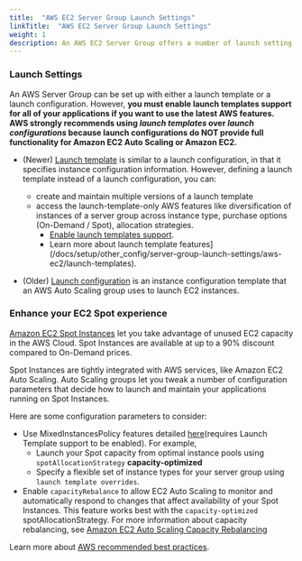 ```yaml
---
title:  "AWS EC2 Server Group Launch Settings"
linkTitle:  "AWS EC2 Server Group Launch Settings"
weight: 1
description: An AWS EC2 Server Group offers a number of launch setting configurations. Learn how you can enhance your experience with Spinnaker using the recommended EC2 Launch Templates. 
---
```


### Launch Settings
An AWS Server Group can be set up with either a launch template or a launch configuration. However, <b>you must enable launch templates support for all of your applications if you want to use the latest AWS features.
AWS strongly recommends using _launch templates_ over _launch configurations_ because launch configurations do NOT provide full functionality for Amazon EC2 Auto Scaling or Amazon EC2.</b>

* (Newer) [Launch template](https://docs.aws.amazon.com/autoscaling/ec2/userguide/LaunchTemplates.html) is similar to a launch configuration, in that it specifies instance configuration information.
   However, defining a launch template instead of a launch configuration, you can:
   - create and maintain multiple versions of a launch template
   - access the launch-template-only AWS features like diversification of instances of a server group across instance type, purchase options (On-Demand / Spot), allocation strategies.
     * [Enable launch templates support](/docs/setup/other_config/server-group-launch-settings/aws-ec2/launch-templates-setup).
     * Learn more about launch template features](/docs/setup/other_config/server-group-launch-settings/aws-ec2/launch-templates).

* (Older) [Launch configuration](https://docs.aws.amazon.com/autoscaling/ec2/userguide/LaunchConfiguration.html) is an instance configuration template that an AWS Auto Scaling group uses to launch EC2 instances.

### Enhance your EC2 Spot experience
[Amazon EC2 Spot Instances](https://docs.aws.amazon.com/AWSEC2/latest/UserGuide/using-spot-instances.html#spot-features) 
let you take advantage of unused EC2 capacity in the AWS Cloud. Spot Instances are available at up to a 90% discount compared to On-Demand prices. 

Spot Instances are tightly integrated with AWS services, like Amazon EC2 Auto Scaling. Auto Scaling groups let you tweak a number of configuration parameters that decide how to launch and maintain your applications running on Spot Instances.

Here are some configuration parameters to consider:
* Use MixedInstancesPolicy features detailed [here](/docs/setup/other_config/server-group-launch-settings/aws-ec2/launch-templates)(requires Launch Template support to be enabled).
  For example,
   * Launch your Spot capacity from optimal instance pools using `spotAllocationStrategy` <b>capacity-optimized</b>
   * Specify a flexible set of instance types for your server group using `launch template overrides`.
* Enable `capacityRebalance` to allow EC2 Auto Scaling to monitor and automatically respond to changes that affect availability of your Spot Instances. This feature works best with the `capacity-optimized` spotAllocationStrategy. 
  For more information about capacity rebalancing, see [Amazon EC2 Auto Scaling Capacity Rebalancing](https://docs.aws.amazon.com/autoscaling/ec2/userguide/capacity-rebalance.html)

Learn more about [AWS recommended best practices](https://docs.aws.amazon.com/AWSEC2/latest/UserGuide/spot-best-practices.html).
